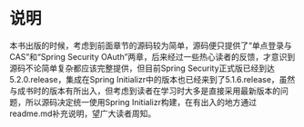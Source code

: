 # 说明

本书出版的时候，考虑到前面章节的源码较为简单，源码便只提供了“单点登录与CAS”和“Spring Security OAuth”两章，后来经过一些热心读者的反馈，才意识到源码不论简单复杂都应该完整提供，但目前Spring Security正式版已经到达5.2.0.release，集成在Spring Initializr中的版本也已经来到了5.1.6.release，虽然与成书时的版本有所出入，但考虑到读者在学习时大多是直接采用最新版本的问题，所以源码决定统一使用Spring Initializr构建，在有出入的地方通过readme.md补充说明，望广大读者周知。
